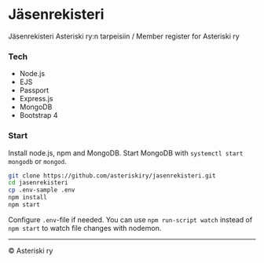 # Jäsenrekisteri
Jäsenrekisteri Asteriski ry:n tarpeisiin / Member register for Asteriski ry

### Tech
- Node.js
- EJS
- Passport
- Express.js
- MongoDB
- Bootstrap 4

### Start
Install node.js, npm and MongoDB. Start MongoDB with `systemctl start mongodb` or `mongod`.
```bash
git clone https://github.com/asteriskiry/jasenrekisteri.git
cd jasenrekisteri
cp .env-sample .env
npm install
npm start
```
Configure `.env`-file if needed. You can use `npm run-script watch` instead of `npm start` to watch file changes with nodemon.

---
© Asteriski ry
